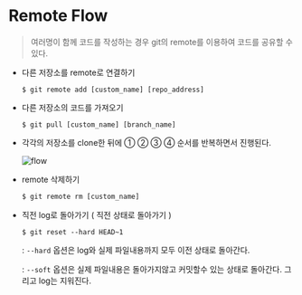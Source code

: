 # Remote Flow

> 여러명이 함께 코드를 작성하는 경우 git의 remote를 이용하여 코드를 공유할 수 있다.



- 다른 저장소를 remote로 연결하기

  ```text
  $ git remote add [custom_name] [repo_address]
  ```

- 다른 저장소의 코드를 가져오기

  ```text
  $ git pull [custom_name] [branch_name]
  ```

- 각각의 저장소를 clone한 뒤에 ① ② ③ ④ 순서를 반복하면서 진행된다.

  ![flow](/Users/walli/Dev/Git_repo/TIL/flow.png)



- remote 삭제하기

  ```javascript
  $ git remote rm [custom_name]
  ```

- 직전 log로 돌아가기 ( 직전 상태로 돌아가기 )

  ```text
  $ git reset --hard HEAD~1
  ```

  : `--hard` 옵션은 log와 실제 파일내용까지 모두 이전 상태로 돌아간다.

  : `--soft` 옵션은 실제 파일내용은 돌아가지않고 커밋할수 있는 상태로 돌아간다. 그리고 log는 지워진다.